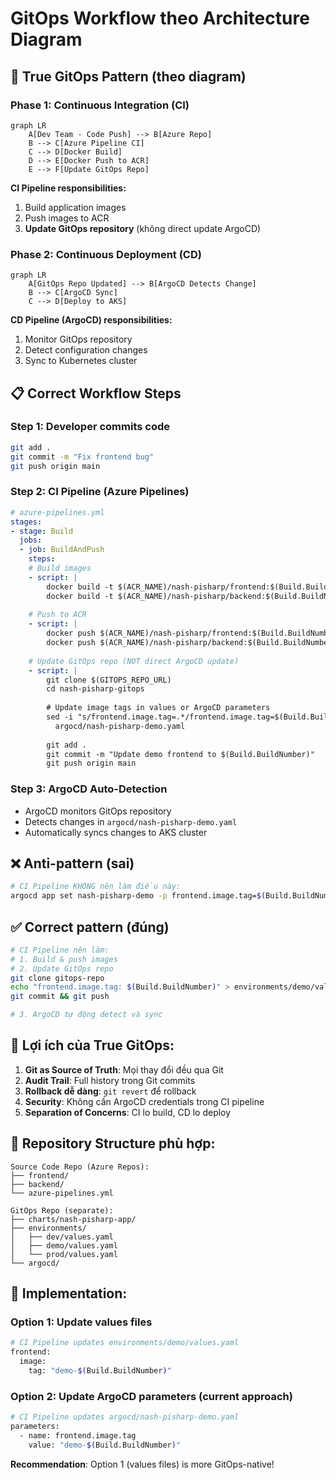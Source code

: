 # GitOps Workflow theo Architecture Diagram

## 🔄 True GitOps Pattern (theo diagram)

### Phase 1: Continuous Integration (CI)
```mermaid
graph LR
    A[Dev Team - Code Push] --> B[Azure Repo]
    B --> C[Azure Pipeline CI]
    C --> D[Docker Build]
    D --> E[Docker Push to ACR]
    E --> F[Update GitOps Repo]
```

**CI Pipeline responsibilities:**
1. Build application images
2. Push images to ACR
3. **Update GitOps repository** (không direct update ArgoCD)

### Phase 2: Continuous Deployment (CD) 
```mermaid
graph LR
    A[GitOps Repo Updated] --> B[ArgoCD Detects Change]
    B --> C[ArgoCD Sync]
    C --> D[Deploy to AKS]
```

**CD Pipeline (ArgoCD) responsibilities:**
1. Monitor GitOps repository
2. Detect configuration changes
3. Sync to Kubernetes cluster

## 📋 Correct Workflow Steps

### Step 1: Developer commits code
```bash
git add .
git commit -m "Fix frontend bug"
git push origin main
```

### Step 2: CI Pipeline (Azure Pipelines)
```yaml
# azure-pipelines.yml
stages:
- stage: Build
  jobs:
  - job: BuildAndPush
    steps:
    # Build images
    - script: |
        docker build -t $(ACR_NAME)/nash-pisharp/frontend:$(Build.BuildNumber) ./frontend
        docker build -t $(ACR_NAME)/nash-pisharp/backend:$(Build.BuildNumber) ./backend
    
    # Push to ACR
    - script: |
        docker push $(ACR_NAME)/nash-pisharp/frontend:$(Build.BuildNumber)
        docker push $(ACR_NAME)/nash-pisharp/backend:$(Build.BuildNumber)
    
    # Update GitOps repo (NOT direct ArgoCD update)
    - script: |
        git clone $(GITOPS_REPO_URL)
        cd nash-pisharp-gitops
        
        # Update image tags in values or ArgoCD parameters
        sed -i "s/frontend.image.tag=.*/frontend.image.tag=$(Build.BuildNumber)/" \
          argocd/nash-pisharp-demo.yaml
        
        git add .
        git commit -m "Update demo frontend to $(Build.BuildNumber)"
        git push origin main
```

### Step 3: ArgoCD Auto-Detection
- ArgoCD monitors GitOps repository
- Detects changes in `argocd/nash-pisharp-demo.yaml`
- Automatically syncs changes to AKS cluster

## ❌ Anti-pattern (sai)
```bash
# CI Pipeline KHÔNG nên làm điều này:
argocd app set nash-pisharp-demo -p frontend.image.tag=$(Build.BuildNumber)
```

## ✅ Correct pattern (đúng)
```bash
# CI Pipeline nên làm:
# 1. Build & push images
# 2. Update GitOps repo
git clone gitops-repo
echo "frontend.image.tag: $(Build.BuildNumber)" > environments/demo/values.yaml
git commit && git push

# 3. ArgoCD tự động detect và sync
```

## 🎯 Lợi ích của True GitOps:

1. **Git as Source of Truth**: Mọi thay đổi đều qua Git
2. **Audit Trail**: Full history trong Git commits
3. **Rollback dễ dàng**: `git revert` để rollback
4. **Security**: Không cần ArgoCD credentials trong CI pipeline
5. **Separation of Concerns**: CI lo build, CD lo deploy

## 📁 Repository Structure phù hợp:

```
Source Code Repo (Azure Repos):
├── frontend/
├── backend/
└── azure-pipelines.yml

GitOps Repo (separate):
├── charts/nash-pisharp-app/
├── environments/
│   ├── dev/values.yaml
│   ├── demo/values.yaml  
│   └── prod/values.yaml
└── argocd/
```

## 🔧 Implementation:

### Option 1: Update values files
```bash
# CI Pipeline updates environments/demo/values.yaml
frontend:
  image:
    tag: "demo-$(Build.BuildNumber)"
```

### Option 2: Update ArgoCD parameters (current approach)
```bash
# CI Pipeline updates argocd/nash-pisharp-demo.yaml
parameters:
  - name: frontend.image.tag
    value: "demo-$(Build.BuildNumber)"
```

**Recommendation**: Option 1 (values files) is more GitOps-native!